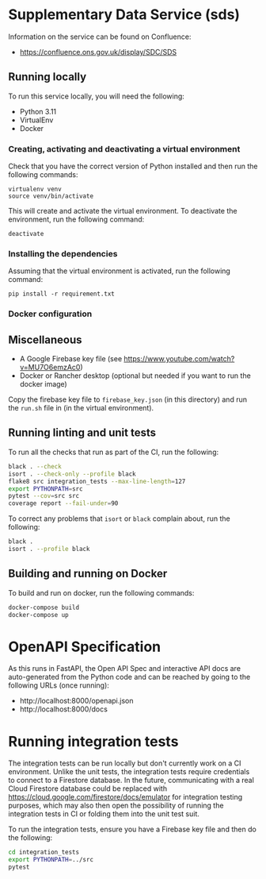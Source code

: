 # Supplementary Data Service (sds)

Information on the service can be found on Confluence:

* https://confluence.ons.gov.uk/display/SDC/SDS

## Running locally

To run this service locally, you will need the following:

* Python 3.11
* VirtualEnv
* Docker

### Creating, activating and deactivating a virtual environment

Check that you have the correct version of Python installed and then run the following commands:

```
virtualenv venv
source venv/bin/activate
```

This will create and activate the virtual environment. To deactivate the environment, run the following command:

```
deactivate
```

### Installing the dependencies

Assuming that the virtual environment is activated, run the following command:

```
pip install -r requirement.txt
```

### Docker configuration

## Miscellaneous

* A Google Firebase key file (see https://www.youtube.com/watch?v=MU7O6emzAc0)
* Docker or Rancher desktop (optional but needed if you want to run the docker image)

Copy the firebase key file to `firebase_key.json` (in this directory) and run the `run.sh` file in (in the virtual
environment).

## Running linting and unit tests

To run all the checks that run as part of the CI, run the following:

```bash
black . --check
isort . --check-only --profile black
flake8 src integration_tests --max-line-length=127
export PYTHONPATH=src
pytest --cov=src src
coverage report --fail-under=90
```

To correct any problems that `isort` or `black` complain about, run the following:

```bash
black .
isort . --profile black
```

## Building and running on Docker

To build and run on docker, run the following commands:

```bash
docker-compose build
docker-compose up
```

# OpenAPI Specification

As this runs in FastAPI, the Open API Spec and interactive API docs are auto-generated from the Python code and
can be reached by going to the following URLs (once running):

* http://localhost:8000/openapi.json
* http://localhost:8000/docs

# Running integration tests

The integration tests can be run locally but don't currently work on a CI environment. Unlike the unit tests,
the integration tests require credentials to connect to a Firestore database. In the future, communicating with a 
real Cloud Firestore database could be replaced with https://cloud.google.com/firestore/docs/emulator for integration
testing purposes, which may also then open the possibility of running the integration tests in CI or folding them
into the unit test suit.

To run the integration tests, ensure you have a Firebase key file and then do the following:

```bash
cd integration_tests
export PYTHONPATH=../src
pytest
```